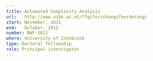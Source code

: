 ```yaml
---
title: Automated Complexity Analysis
url:   http://www.uibk.ac.at/ffq/forschungsfoerderung/
start: November, 2011
end:   October, 2012
number: NWF-2011
where: University of Innsbruck
type: Doctoral fellowship
role: Principal investigator
---
```

